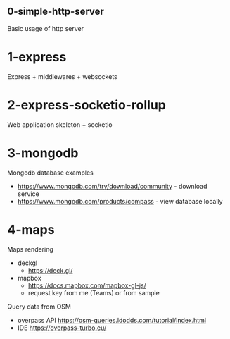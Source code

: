 ## 0-simple-http-server
Basic usage of http server

# 1-express
Express + middlewares + websockets

# 2-express-socketio-rollup
Web application skeleton + socketio

# 3-mongodb
Mongodb database examples
* https://www.mongodb.com/try/download/community - download service
* https://www.mongodb.com/products/compass - view database locally

# 4-maps
Maps rendering
* deckgl
  * https://deck.gl/
* mapbox
  * https://docs.mapbox.com/mapbox-gl-js/
  * request key from me (Teams) or from sample

Query data from OSM

* overpass API https://osm-queries.ldodds.com/tutorial/index.html
* IDE https://overpass-turbo.eu/
  